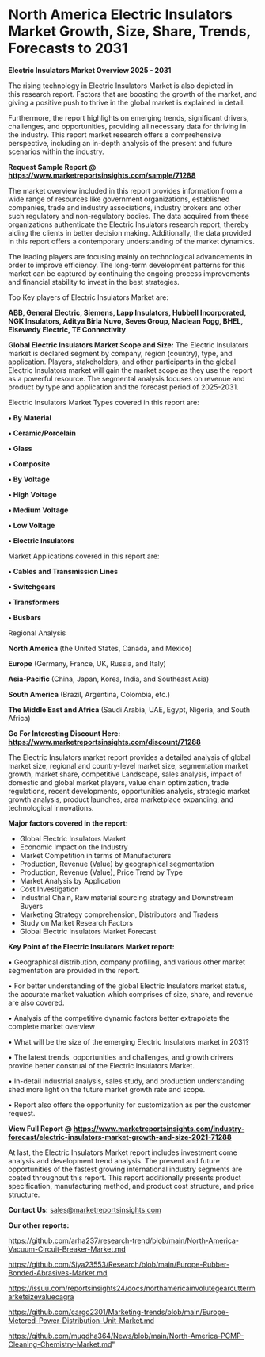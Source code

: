 # North America Electric Insulators Market Growth, Size, Share, Trends, Forecasts to 2031

<Strong> Electric Insulators Market Overview 2025 - 2031</strong>

The rising technology in Electric Insulators Market is also depicted in this research report. Factors that are boosting the growth of the market, and giving a positive push to thrive in the global market is explained in detail.

Furthermore, the report highlights on emerging trends, significant drivers, challenges, and opportunities, providing all necessary data for thriving in the industry. This report market research offers a comprehensive perspective, including an in-depth analysis of the present and future scenarios within the industry.

<strong>Request Sample Report @ <a href=https://www.marketreportsinsights.com/sample/71288>https://www.marketreportsinsights.com/sample/71288</a></strong>

The market overview included in this report provides information from a wide range of resources like government organizations, established companies, trade and industry associations, industry brokers and other such regulatory and non-regulatory bodies. The data acquired from these organizations authenticate the Electric Insulators research report, thereby aiding the clients in better decision making. Additionally, the data provided in this report offers a contemporary understanding of the market dynamics.

The leading players are focusing mainly on technological advancements in order to improve efficiency. The long-term development patterns for this market can be captured by continuing the ongoing process improvements and financial stability to invest in the best strategies.

Top Key players of Electric Insulators Market are:

<strong>ABB, General Electric, Siemens, Lapp Insulators, Hubbell Incorporated, NGK Insulators, Aditya Birla Nuvo, Seves Group, Maclean Fogg, BHEL, Elsewedy Electric, TE Connectivity</strong>

<strong><b>Global Electric Insulators Market Scope and Size:</b></strong>
The Electric Insulators market is declared segment by company, region (country), type, and application. Players, stakeholders, and other participants in the global Electric Insulators market will gain the market scope as they use the report as a powerful resource. The segmental analysis focuses on revenue and product by type and application and the forecast period of 2025-2031.

Electric Insulators Market Types covered in this report are:

<strong>• By Material

• Ceramic/Porcelain

• Glass

• Composite

• By Voltage

• High Voltage

• Medium Voltage

• Low Voltage

• Electric Insulators</strong>

Market Applications covered in this report are:

<strong>• Cables and Transmission Lines

• Switchgears

• Transformers

• Busbars</strong> 

Regional Analysis

<strong>North America</strong> (the United States, Canada, and Mexico)

<strong>Europe</strong> (Germany, France, UK, Russia, and Italy)

<strong>Asia-Pacific</strong> (China, Japan, Korea, India, and Southeast Asia)

<strong>South America</strong> (Brazil, Argentina, Colombia, etc.)

<strong>The Middle East and Africa</strong> (Saudi Arabia, UAE, Egypt, Nigeria, and South Africa)

<strong>Go For Interesting Discount Here: <a href=https://www.marketreportsinsights.com/discount/71288>https://www.marketreportsinsights.com/discount/71288</a></strong>

The Electric Insulators market report provides a detailed analysis of global market size, regional and country-level market size, segmentation market growth, market share, competitive Landscape, sales analysis, impact of domestic and global market players, value chain optimization, trade regulations, recent developments, opportunities analysis, strategic market growth analysis, product launches, area marketplace expanding, and technological innovations.

<strong><b>Major factors covered in the report:</b></strong>
<ul>
  <li>Global Electric Insulators Market </li>
  <li>Economic Impact on the Industry</li>
  <li>Market Competition in terms of Manufacturers</li>
  <li>Production, Revenue (Value) by geographical segmentation</li>
  <li>Production, Revenue (Value), Price Trend by Type</li>
  <li>Market Analysis by Application</li>
  <li>Cost Investigation</li>
  <li>Industrial Chain, Raw material sourcing strategy and Downstream Buyers</li>
  <li>Marketing Strategy comprehension, Distributors and Traders</li>
  <li>Study on Market Research Factors</li>
  <li>Global Electric Insulators Market Forecast</li>
</ul>

<strong><b>Key Point of the Electric Insulators Market report:</b></strong>

• Geographical distribution, company profiling, and various other market segmentation are provided in the report.

• For better understanding of the global Electric Insulators market status, the accurate market valuation which comprises of size, share, and revenue are also covered.

• Analysis of the competitive dynamic factors better extrapolate the complete market overview

• What will be the size of the emerging Electric Insulators market in 2031?

• The latest trends, opportunities and challenges, and growth drivers provide better construal of the Electric Insulators Market.

• In-detail industrial analysis, sales study, and production understanding shed more light on the future market growth rate and scope.

• Report also offers the opportunity for customization as per the customer request.

<strong><b>View Full Report @ <a href=https://www.marketreportsinsights.com/industry-forecast/electric-insulators-market-growth-and-size-2021-71288>https://www.marketreportsinsights.com/industry-forecast/electric-insulators-market-growth-and-size-2021-71288</a></b></strong>


At last, the Electric Insulators Market report includes investment come analysis and development trend analysis. The present and future opportunities of the fastest growing international industry segments are coated throughout this report. This report additionally presents product specification, manufacturing method, and product cost structure, and price structure.

<strong>Contact Us:</strong>
sales@marketreportsinsights.com

<strong>Our other reports:</strong>

<a href=https://github.com/arha237/research-trend/blob/main/North-America-Vacuum-Circuit-Breaker-Market.md>https://github.com/arha237/research-trend/blob/main/North-America-Vacuum-Circuit-Breaker-Market.md</a>

<a href=https://github.com/Siya23553/Research/blob/main/Europe-Rubber-Bonded-Abrasives-Market.md>https://github.com/Siya23553/Research/blob/main/Europe-Rubber-Bonded-Abrasives-Market.md</a>

<a href=https://issuu.com/reportsinsights24/docs/northamericainvolutegearcuttermarketsizevaluecagra>https://issuu.com/reportsinsights24/docs/northamericainvolutegearcuttermarketsizevaluecagra</a>

<a href=https://github.com/cargo2301/Marketing-trends/blob/main/Europe-Metered-Power-Distribution-Unit-Market.md>https://github.com/cargo2301/Marketing-trends/blob/main/Europe-Metered-Power-Distribution-Unit-Market.md</a>

<a href=https://github.com/mugdha364/News/blob/main/North-America-PCMP-Cleaning-Chemistry-Market.md>https://github.com/mugdha364/News/blob/main/North-America-PCMP-Cleaning-Chemistry-Market.md</a>"
